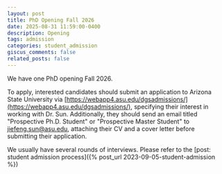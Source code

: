 ```yaml
---
layout: post
title: PhD Opening Fall 2026
date: 2025-08-31 11:59:00-0400
description: Opening
tags: admission
categories: student_admission
giscus_comments: false
related_posts: false
---
```



We have one PhD opening Fall 2026.

To apply, interested candidates should submit an application to Arizona State University via [https://webapp4.asu.edu/dgsadmissions/](https://webapp4.asu.edu/dgsadmissions/), specifying their interest in working with Dr. Sun. Additionally, they should send an email titled "Prospective Ph.D. Student" or "Prospective Master Student" to jiefeng.sun@asu.edu, attaching their CV and a cover letter before submitting their application.

We usually have several rounds of interviews. Please refer to the [post: student admission process]({% post_url 2023-09-05-student-admission %})

